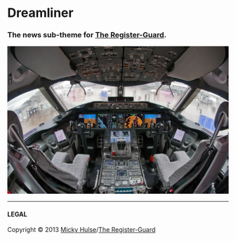 # Dreamliner

### The news sub-theme for [The Register-Guard](http://registerguard.com).

![Dreamliner cockpit](cockpit.jpg)

---

#### LEGAL

Copyright &copy; 2013 [Micky Hulse](http://hulse.me)/[The Register-Guard](http://www.registerguard.com)